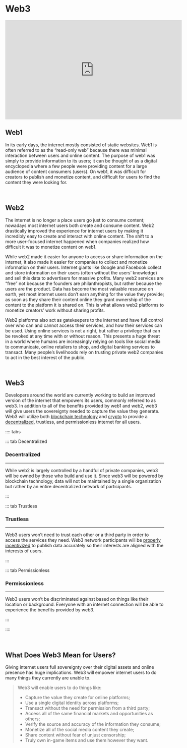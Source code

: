 # Web3

<iframe width="560" height="315" src="https://www.youtube.com/embed/QbW2GvWSWZc" title="YouTube video player" frameborder="0" allow="accelerometer; autoplay; clipboard-write; encrypted-media; gyroscope; picture-in-picture" allowfullscreen></iframe>

## Web1

In its early days, the internet mostly consisted of static websites. Web1 is often referred to as the “read-only web” because there was minimal interaction between users and online content. The purpose of web1 was simply to provide information to its users; it can be thought of as a digital encyclopedia where a few people were providing content for a large audience of content consumers (users). On web1, it was difficult for creators to publish and monetize content, and difficult for users to find the content they were looking for.

<br>

## Web2

The internet is no longer a place users go just to consume content; nowadays most internet users both create and consume content. Web2 drastically improved the experience for internet users by making it incredibly easy to create and interact with online content. The shift to a more user-focused internet happened when companies realized how difficult it was to monetize content on web1. 

While web2 made it easier for anyone to access or share information on the internet, it also made it easier for companies to collect and monetize information on their users. Internet giants like Google and Facebook collect and store information on their users (often without the users’ knowledge) and sell this data to advertisers for massive profits. Many web2 services are “free” not because the founders are philanthropists, but rather because the users are the product. Data has become the most valuable resource on earth, yet most internet users don’t earn anything for the value they provide; as soon as they share their content online they grant ownership of the content to the platform it is shared on. This is what allows web2 platforms to monetize creators’ work without sharing profits. 

Web2 platforms also act as gatekeepers to the internet and have full control over who can and cannot access their services, and how their services can be used. Using online services is not a right, but rather a privilege that can be revoked at any time with or without reason. This presents a huge threat in a world where humans are increasingly relying on tools like social media to communicate, online retailers to shop, and digital banking services to transact. Many people’s livelihoods rely on trusting private web2 companies to act in the best interest of the public.

<br>

## Web3

Developers around the world are currently working to build an improved version of the internet that empowers its users, commonly referred to as web3. In addition to all of the benefits provided by web1 and web2, web3 will give users the sovereignty needed to capture the value they generate. Web3 will utilize both [blockchain technology](/learn-the-basics/blockchain-basics/what-is-blockchain) and [crypto](/learn-the-basics/crypto-basics/what-is-crypto) to provide a [decentralized](/learn-the-basics/blockchain-basics/what-is-blockchain.html#why-decentralization-matters), trustless, and permissionless internet for all users. 

:::: tabs

::: tab Decentralized

### Decentralized

****

While web2 is largely controlled by a handful of private companies, web3 will be owned by those who build and use it. Since web3 will be powered by blockchain technology, data will not be maintained by a single organization but rather by an entire decentralized network of participants. 

:::

::: tab Trustless

### Trustless

****

Web3 users won’t need to trust each other or a third party in order to access the services they need. Web3 network participants will be [properly incentivized](/learn-the-basics/staking-basics/what-is-validator.html#validator-incentives) to publish data accurately so their interests are aligned with the interests of users.

:::

::: tab Permissionless

### Permissionless

****

Web3 users won’t be discriminated against based on things like their location or background. Everyone with an internet connection will be able to experience the benefits provided by web3.

:::

::::

<br>

## What Does Web3 Mean for Users?

Giving internet users full sovereignty over their digital assets and online presence has huge implications. Web3 will empower internet users to do many things they currently are unable to.

> Web3 will enable users to do things like:
> - Capture the value they create for online platforms;
> - Use a single digital identity across platforms;
> - Transact without the need for permission from a third party;
> - Access all of the same financial markets and opportunities as others;
> - Verify the source and accuracy of the information they consume;
> - Monetize all of the social media content they create;
> - Share content without fear of unjust censorship;
> - Truly own in-game items and use them however they want.